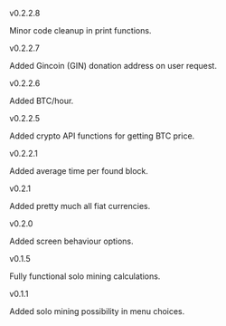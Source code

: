 v0.2.2.8

Minor code cleanup in print functions.

v0.2.2.7

Added Gincoin (GIN) donation address on user request.

v0.2.2.6

Added BTC/hour.

v0.2.2.5

Added crypto API functions for getting BTC price.

v0.2.2.1

Added average time per found block.

v0.2.1

Added pretty much all fiat currencies.

v0.2.0

Added screen behaviour options.

v0.1.5

Fully functional solo mining calculations.

v0.1.1

Added solo mining possibility in menu choices.
